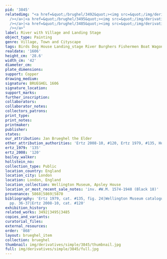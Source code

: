 ```yaml
---
pid: '3845'
relatedimg: "<a href=&quot;/brughel/3492&quot;><img src=&quot;/img/derivatives/simple/3492/thumbnail.jpg&quot;
  /></a>|<a href=&quot;/brughel/3495&quot;><img src=&quot;/img/derivatives/simple/3495/thumbnail.jpg&quot;
  /></a>|<a href=&quot;/brughel/3485&quot;><img src=&quot;/img/derivatives/simple/3485/thumbnail.jpg&quot;
  /></a>"
label: River with Village and Landing Stage
object_type: Painting
genre: Village, Town and Cityscape
tags: Birds Dog House Landing_stage River Burghers Fishermen Boat Wagon
realdate: '1606'
height_cm: '28.6'
width_cm: '42'
diameter_cm: 
plate_dimensions: 
support: Copper
drawing_medium: 
signature: BRUEGHEL 1606
signature_location: 
support_marks: 
further_inscription: 
collaborators: 
collaborator_notes: 
collectors_patrons: 
print_type: 
print_notes: 
printmaker: 
publisher: 
states: 
our_attribution: Jan Brueghel the Elder
other_attribution_authorities: 'Ertz 2008-10, #120, Ertz 1979, #135, Honig database'
ertz_1979: '135'
ertz_2008: '120'
bailey_walker: 
hollstein_no: 
collection_type: Public
location_country: England
location_city: London
location: London, England
location_collection: Wellington Museum, Apsley House
location_or_most_recent_sale_notes: 'inv. #W.M. 1574-1948 (Black 18)'
provenance: 5868|5869|5870
bibliography: 'Ertz 1979, cat. #135, fig. 24|Wellington Museum catalogue 1982, #19,
  pp. 36-37|Ertz 2008-10, cat. #120'
exhibition_history: 
related_works: 3492|3495|3485
copies_and_variants: 
curatorial_files: 
external_resources: 
order: '868'
layout: brueghel_item
collection: brueghel
thumbnail: img/derivatives/simple/3845/thumbnail.jpg
full: img/derivatives/simple/3845/full.jpg
---
```

